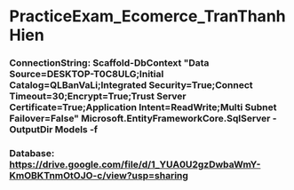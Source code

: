 # PracticeExam_Ecomerce_TranThanhHien

### ConnectionString: Scaffold-DbContext "Data Source=DESKTOP-T0C8ULG;Initial Catalog=QLBanVaLi;Integrated Security=True;Connect Timeout=30;Encrypt=True;Trust Server Certificate=True;Application Intent=ReadWrite;Multi Subnet Failover=False" Microsoft.EntityFrameworkCore.SqlServer -OutputDir Models -f

### Database: https://drive.google.com/file/d/1_YUA0U2gzDwbaWmY-KmOBKTnmOtOJO-c/view?usp=sharing
